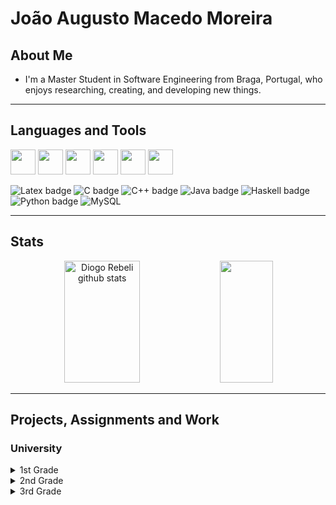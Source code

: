 # João Augusto Macedo Moreira

## About Me

* I'm a Master Student in Software Engineering from Braga, Portugal, who enjoys researching, creating, and developing new things.

---
## Languages and Tools

<div>
<img height="40" width="40" src="https://cdn.icon-icons.com/icons2/56/PNG/512/metro_ubuntu_11314.png"/>   
<img height="40" width="40" src="https://cdn.icon-icons.com/icons2/3053/PNG/512/microsoft_visual_studio_code_alt_macos_bigsur_icon_189956.png"/>  
<img height="40" width="40" src="https://cdn.icon-icons.com/icons2/3053/PNG/512/intellij_pycharm_macos_bigsur_icon_190055.png"/>  
<img height="40" width="40" src="https://cdn.icon-icons.com/icons2/3053/PNG/512/intellij_clion_macos_bigsur_icon_190059.png"/>   
<img height="40" width="40" src="https://cdn.icon-icons.com/icons2/3053/PNG/512/intellij_macos_bigsur_icon_190061.png"/>
<img height="40" width="40" src="https://cdn.icon-icons.com/icons2/3053/PNG/512/mysql_workbench_macos_bigsur_icon_189924.png"/>
</div>

![Latex badge](https://img.shields.io/badge/LaTeX-47A141?style=for-the-badge&logo=LaTeX&logoColor=white)
![C badge](https://img.shields.io/badge/C-00599C?style=for-the-badge&logo=c&logoColor=white)
![C++ badge](https://img.shields.io/badge/C++-809FFF?style=for-the-badge&logo=cpp&logoColor=white)
![Java badge](https://img.shields.io/badge/Java-ED8B00?style=for-the-badge&logo=java&logoColor=white)
![Haskell badge](https://img.shields.io/badge/Haskell-800080?style=for-the-badge&logo=haskell&logoColor=white)
![Python badge](https://img.shields.io/badge/Python-008000?style=for-the-badge&logo=python&logoColor=white)
![MySQL](https://img.shields.io/badge/mysql-%2300f.svg?style=for-the-badge&logo=mysql&logoColor=white)

---
## Stats

<div align="center">  
  <img width="49%" height="195px" src="https://github-readme-stats.vercel.app/api?username=augusto021&show_icons=true&count_private=true&hide_border=true&title_color=C3C3C3&icon_color=ffffff&text_color=ffffff&bg_color=0d1117" alt="Diogo Rebeli github stats" /> 
  <img width="41%" height="195px" src="https://github-readme-stats.vercel.app/api/top-langs/?username=augusto021&layout=compact&hide_border=true&title_color=C3C3C3&text_color=ffffff&bg_color=0d1117" />
</div>

---
## Projects, Assignments and Work
### University

<details>
    <summary>1st Grade</summary>

<table style="border-collapse:collapse;border-spacing:0" class="tg"><thead><tr><td style="border-color:inherit;border-style:solid;border-width:1px;font-family:Arial, sans-serif;font-size:14px;overflow:hidden;padding:10px 5px;text-align:left;vertical-align:middle;word-break:normal" rowspan="1">1st Grade</td><td style="border-color:inherit;border-style:solid;border-width:1px;font-family:Arial, sans-serif;font-size:14px;overflow:hidden;padding:10px 5px;text-align:left;vertical-align:middle;word-break:normal">2nd Semester</td><td style="border-color:inherit;border-style:solid;border-width:1px;font-family:Arial, sans-serif;font-size:14px;overflow:hidden;padding:10px 5px;text-align:left;vertical-align:middle;word-break:normal">Laboratórios de Informática II</td><td style="border-color:inherit;border-style:solid;border-width:1px;color:#00E;font-family:Arial, sans-serif;font-size:14px;overflow:hidden;padding:10px 5px;text-align:left;text-decoration:underline;vertical-align:top;word-break:normal" colspan="2"><a href="https://github.com/augusto021/University/tree/main/1st%20Grade/2nd%20Semester/Laborat%C3%B3rios%20de%20Inform%C3%A1tica%20II" target="_blank" rel="noopener noreferrer">Recriação do Jogo Matemático "Rastros"</a></td></tr></thead></table>
</details>

<details>
    <summary>2nd Grade</summary>

<table style="border-collapse:collapse;border-spacing:0" class="tg"><thead><tr><td style="border-color:black;border-style:solid;border-width:1px;font-family:Arial, sans-serif;font-size:14px;overflow:hidden;padding:10px 5px;text-align:center;vertical-align:middle;word-break:normal" rowspan="6">2nd Grade</td><td style="border-color:black;border-style:solid;border-width:1px;font-family:Arial, sans-serif;font-size:14px;overflow:hidden;padding:10px 5px;text-align:center;vertical-align:middle;word-break:normal" rowspan="2">1st Semester</td><td style="border-color:black;border-style:solid;border-width:1px;font-family:Arial, sans-serif;font-size:14px;overflow:hidden;padding:10px 5px;text-align:center;vertical-align:middle;word-break:normal">Algoritmos e Complexidade</td><td style="border-color:black;border-style:solid;border-width:1px;font-family:Arial, sans-serif;font-size:14px;overflow:hidden;padding:10px 5px;text-align:center;vertical-align:top;word-break:normal"><a href="https://github.com/augusto021/University/tree/main/2nd%20Grade/1st%20Semester/Algoritmos%20e%20Complexidade/Fichas" target="_blank" rel="noopener noreferrer">Resolução de Exercícios</a></td></tr><tr><td style="border-color:black;border-style:solid;border-width:1px;font-family:Arial, sans-serif;font-size:14px;overflow:hidden;padding:10px 5px;text-align:center;vertical-align:top;word-break:normal">Comunicações de Dados</td><td style="border-color:black;border-style:solid;border-width:1px;color:#00E;font-family:Arial, sans-serif;font-size:14px;overflow:hidden;padding:10px 5px;text-align:center;text-decoration:underline;vertical-align:top;word-break:normal"><a href="https://github.com/augusto021/University/tree/main/2nd%20Grade/1st%20Semester/Comunica%C3%A7%C3%A3o%20de%20Dados">Sistema de Conversão de Ficheiros</a></td></tr><tr><td style="border-color:black;border-style:solid;border-width:1px;font-family:Arial, sans-serif;font-size:14px;overflow:hidden;padding:10px 5px;text-align:center;vertical-align:middle;word-break:normal" rowspan="5">2nd Semester</td><td style="border-color:black;border-style:solid;border-width:1px;font-family:Arial, sans-serif;font-size:14px;overflow:hidden;padding:10px 5px;text-align:center;vertical-align:middle;word-break:normal">Cálculo de Programas</td><td style="border-color:black;border-style:solid;border-width:1px;color:#00E;font-family:Arial, sans-serif;font-size:14px;overflow:hidden;padding:10px 5px;text-align:center;text-decoration:underline;vertical-align:top;word-break:normal"><a href="https://github.com/augusto021/University/tree/main/2nd%20Grade/2nd%20Semester/C%C3%A1lculo%20de%20Programas">Trabalho Prático</a></td></tr><tr><td style="border-color:black;border-style:solid;border-width:1px;font-family:Arial, sans-serif;font-size:14px;overflow:hidden;padding:10px 5px;text-align:center;vertical-align:middle;word-break:normal" rowspan="1">Programação Orientada aos Objetos</td><td style="border-color:black;border-style:solid;border-width:1px;color:#00E;font-family:Arial, sans-serif;font-size:14px;overflow:hidden;padding:10px 5px;text-align:center;text-decoration:underline;vertical-align:top;word-break:normal"><a href="https://github.com/augusto021/University/tree/main/2nd%20Grade/2nd%20Semester/Programa%C3%A7%C3%A3o%20Orientada%20aos%20Objetos">Gestão de Equipas de Futebol - "Football Manager"</a></td></tr><tr><td style="border-color:black;border-style:solid;border-width:1px;font-family:Arial, sans-serif;font-size:14px;overflow:hidden;padding:10px 5px;text-align:center;vertical-align:middle;word-break:normal" rowspan="2">Sistemas Operativos</td><td style="border-color:black;border-style:solid;border-width:1px;color:#00E;font-family:Arial, sans-serif;font-size:14px;overflow:hidden;padding:10px 5px;text-align:center;text-decoration:underline;vertical-align:top;word-break:normal"><a href="https://github.com/augusto021/University/tree/main/2nd%20Grade/2nd%20Semester/Sistemas%20Operativos/Trabalho%20Pr%C3%A1tico%2021_22">SDStore: Armazenamento Eficiente e Seguro de Ficheiros</a></td></tr><tr><td style="border-color:black;border-style:solid;border-width:1px;color:#00E;font-family:Arial, sans-serif;font-size:14px;overflow:hidden;padding:10px 5px;text-align:center;text-decoration:underline;vertical-align:top;word-break:normal"><a href="https://github.com/augusto021/University/tree/main/2nd%20Grade/2nd%20Semester/Sistemas%20Operativos/Gui%C3%B5es">Resolução de Guiões</a></td></tr></thead></table>
</details>

<details>
    <summary>3rd Grade</summary>
</details>

